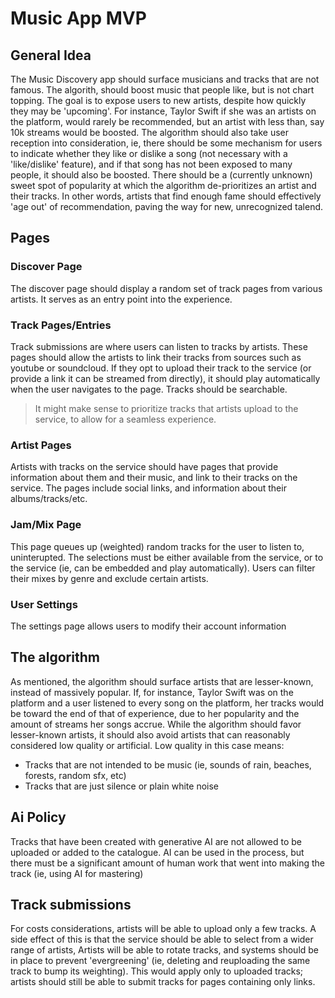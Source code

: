 # Music App MVP

## General Idea

The Music Discovery app should surface musicians and tracks that are not famous. The algorith, should boost music that people like, but is not chart topping. The goal is to expose users to new artists, despite how quickly they may be 'upcoming'. For instance, Taylor Swift if she was an artists on the platform, would rarely be recommended, but an artist with less than, say 10k streams would be boosted. The algorithm should also take user reception into consideration, ie, there should be some mechanism for users to indicate whether they like or dislike a song (not necessary with a 'like/dislike' feature), and if that song has not been exposed to many people, it should also be boosted. There should be a (currently unknown) sweet spot of popularity at which the algorithm de-prioritizes an artist and their tracks. In other words, artists that find enough fame should effectively 'age out' of recommendation, paving the way for new, unrecognized talend.

## Pages

### Discover Page

The discover page should display a random set of track pages from various artists. It serves as an entry point into the experience.

### Track Pages/Entries

Track submissions are where users can listen to tracks by artists. These pages should allow the artists to link their tracks from sources such as youtube or soundcloud. If they opt to upload their track to the service (or provide a link it can be streamed from directly), it should play automatically when the user navigates to the page. Tracks should be searchable.

> It might make sense to prioritize tracks that artists upload to the service, to allow for a seamless experience.

### Artist Pages

Artists with tracks on the service should have pages that provide information about them and their music, and link to their tracks on the service. The pages include social links, and information about their albums/tracks/etc.

### Jam/Mix Page

This page queues up (weighted) random tracks for the user to listen to, uninterupted. The selections must be either available from the service, or to the service (ie, can be embedded and play automatically). Users can filter their mixes by genre and exclude certain artists.

### User Settings

The settings page allows users to modify their account information

## The algorithm

As mentioned, the algorithm should surface artists that are lesser-known, instead of massively popular. If, for instance, Taylor Swift was on the platform and a user listened to every song on the platform, her tracks would be toward the end of that of experience, due to her popularity and the amount of streams her songs accrue. While the algorithm should favor lesser-known artists, it should also avoid artists that can reasonably considered low quality or artificial. Low quality in this case means:

- Tracks that are not intended to be music (ie, sounds of rain, beaches, forests, random sfx, etc)
- Tracks that are just silence or plain white noise

## Ai Policy

Tracks that have been created with generative AI are not allowed to be uploaded or added to the catalogue. AI can be used in the process, but there must be a significant amount of human work that went into making the track (ie, using AI for mastering)

## Track submissions

For costs considerations, artists will be able to upload only a few tracks. A side effect of this is that the service should be able to select from a wider range of artists, Artists will be able to rotate tracks, and systems should be in place to prevent 'evergreening' (ie, deleting and reuploading the same track to bump its weighting). This would apply only to uploaded tracks; artists should still be able to submit tracks for pages containing only links.
